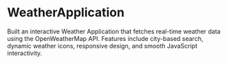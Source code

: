 # WeatherApplication
Built an interactive Weather Application that fetches real-time weather data using the OpenWeatherMap API. Features include city-based search, dynamic weather icons, responsive design, and smooth JavaScript interactivity.
